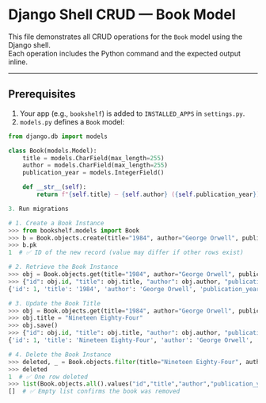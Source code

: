 # Django Shell CRUD — Book Model

This file demonstrates all CRUD operations for the `Book` model using the Django shell.  
Each operation includes the Python command and the expected output inline.

---

## Prerequisites

1. Your app (e.g., `bookshelf`) is added to `INSTALLED_APPS` in `settings.py`.
2. `models.py` defines a `Book` model:

```python
from django.db import models

class Book(models.Model):
    title = models.CharField(max_length=255)
    author = models.CharField(max_length=255)
    publication_year = models.IntegerField()

    def __str__(self):
        return f"{self.title} — {self.author} ({self.publication_year})"

3. Run migrations

# 1. Create a Book Instance
>>> from bookshelf.models import Book
>>> b = Book.objects.create(title="1984", author="George Orwell", publication_year=1949)
>>> b.pk  
1  # ✅ ID of the new record (value may differ if other rows exist)

# 2. Retrieve the Book Instance
>>> obj = Book.objects.get(title="1984", author="George Orwell", publication_year=1949)
>>> {"id": obj.id, "title": obj.title, "author": obj.author, "publication_year": obj.publication_year}
{'id': 1, 'title': '1984', 'author': 'George Orwell', 'publication_year': 1949}  # ✅ Values of the retrieved book

# 3. Update the Book Title
>>> obj = Book.objects.get(title="1984", author="George Orwell", publication_year=1949)
>>> obj.title = "Nineteen Eighty-Four"
>>> obj.save()
>>> {"id": obj.id, "title": obj.title, "author": obj.author, "publication_year": obj.publication_year}
{'id': 1, 'title': 'Nineteen Eighty-Four', 'author': 'George Orwell', 'publication_year': 1949}  # ✅ Title updated successfully

# 4. Delete the Book Instance
>>> deleted, _ = Book.objects.filter(title="Nineteen Eighty-Four", author="George Orwell", publication_year=1949).delete()
>>> deleted
1  # ✅ One row deleted
>>> list(Book.objects.all().values("id","title","author","publication_year"))
[]  # ✅ Empty list confirms the book was removed
